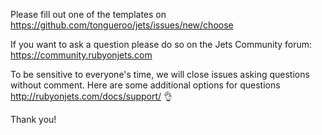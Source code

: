 Please fill out one of the templates on https://github.com/tongueroo/jets/issues/new/choose

If you want to ask a question please do so on the Jets Community forum: https://community.rubyonjets.com

To be sensitive to everyone's time, we will close issues asking questions without comment. Here are some additional options for questions http://rubyonjets.com/docs/support/ 👌

Thank you!
